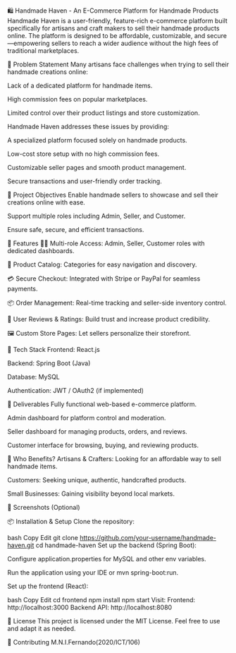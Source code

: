 🛍️ Handmade Haven - An E-Commerce Platform for Handmade Products
Handmade Haven is a user-friendly, feature-rich e-commerce platform built specifically for artisans and craft makers to sell their handmade products online. The platform is designed to be affordable, customizable, and secure—empowering sellers to reach a wider audience without the high fees of traditional marketplaces.

📌 Problem Statement
Many artisans face challenges when trying to sell their handmade creations online:

Lack of a dedicated platform for handmade items.

High commission fees on popular marketplaces.

Limited control over their product listings and store customization.

Handmade Haven addresses these issues by providing:

A specialized platform focused solely on handmade products.

Low-cost store setup with no high commission fees.

Customizable seller pages and smooth product management.

Secure transactions and user-friendly order tracking.

🎯 Project Objectives
Enable handmade sellers to showcase and sell their creations online with ease.

Support multiple roles including Admin, Seller, and Customer.

Ensure safe, secure, and efficient transactions.

🚀 Features
🧑‍💼 Multi-role Access: Admin, Seller, Customer roles with dedicated dashboards.

🛒 Product Catalog: Categories for easy navigation and discovery.

💳 Secure Checkout: Integrated with Stripe or PayPal for seamless payments.

📦 Order Management: Real-time tracking and seller-side inventory control.

🌟 User Reviews & Ratings: Build trust and increase product credibility.

🖼️ Custom Store Pages: Let sellers personalize their storefront.

🧱 Tech Stack
Frontend: React.js

Backend: Spring Boot (Java)

Database: MySQL

Authentication: JWT / OAuth2 (if implemented)


🎁 Deliverables
Fully functional web-based e-commerce platform.

Admin dashboard for platform control and moderation.

Seller dashboard for managing products, orders, and reviews.

Customer interface for browsing, buying, and reviewing products.

👥 Who Benefits?
Artisans & Crafters: Looking for an affordable way to sell handmade items.

Customers: Seeking unique, authentic, handcrafted products.

Small Businesses: Gaining visibility beyond local markets.

📸 Screenshots (Optional)


📦 Installation & Setup
Clone the repository:

bash
Copy
Edit
git clone https://github.com/your-username/handmade-haven.git
cd handmade-haven
Set up the backend (Spring Boot):

Configure application.properties for MySQL and other env variables.

Run the application using your IDE or mvn spring-boot:run.

Set up the frontend (React):

bash
Copy
Edit
cd frontend
npm install
npm start
Visit:
Frontend: http://localhost:3000
Backend API: http://localhost:8080

📄 License
This project is licensed under the MIT License. Feel free to use and adapt it as needed.

🤝 Contributing
M.N.I.Fernando(2020/ICT/106)
